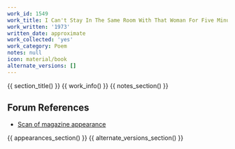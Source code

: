 ```yaml
---
work_id: 1549
work_title: I Can't Stay In The Same Room With That Woman For Five Minutes
work_written: '1973'
written_date: approximate
work_collected: 'yes'
work_category: Poem
notes: null
icon: material/book
alternate_versions: []
---
```


{{ section_title() }}
{{ work_info() }}
{{ notes_section() }}
## Forum References
- [Scan of magazine appearance](https://bukowskiforum.com/threads/event-vol-3-no-1-1973-dragging-around-the-heights-with-typewriter-fingers.12299/)

{{ appearances_section() }}
{{ alternate_versions_section() }}